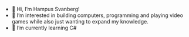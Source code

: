 - 👋 Hi, I’m Hampus Svanberg!
- 👀 I’m interested in building computers, programming and playing video games while also just wanting to expand my knowledge.
- 🌱 I’m currently learning C#

<!---
Hampe007/Hampe007 is a ✨ special ✨ repository because its `README.md` (this file) appears on your GitHub profile.
You can click the Preview link to take a look at your changes.
--->
